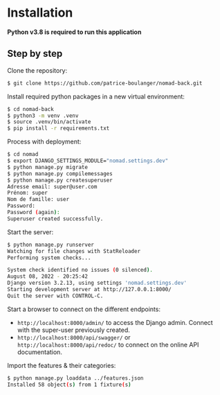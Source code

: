 # Installation

**Python v3.8 is required to run this application**

## Step by step 

Clone the repository:

```bash
$ git clone https://github.com/patrice-boulanger/nomad-back.git
``` 

Install required python packages in a new virtual environment:

```bash
$ cd nomad-back
$ python3 -m venv .venv
$ source .venv/bin/activate
$ pip install -r requirements.txt
```

Process with deployment:

```bash
$ cd nomad
$ export DJANGO_SETTINGS_MODULE="nomad.settings.dev"
$ python manage.py migrate
$ python manage.py compilemessages
$ python manage.py createsuperuser
Adresse email: super@user.com
Prénom: super
Nom de famille: user
Password: 
Password (again): 
Superuser created successfully. 
```

Start the server:

```bash
$ python manage.py runserver
Watching for file changes with StatReloader
Performing system checks...

System check identified no issues (0 silenced).
August 08, 2022 - 20:25:42
Django version 3.2.13, using settings 'nomad.settings.dev'
Starting development server at http://127.0.0.1:8000/
Quit the server with CONTROL-C.
```

Start a browser to connect on the different endpoints:

  * `http://localhost:8000/admin/` to access the Django admin. Connect with the super-user previously created.
  * `http://localhost:8000/api/swagger/` or `http://localhost:8000/api/redoc/` to connect on the online API documentation.

Import the features & their categories:

```bash
$ python manage.py loaddata ../features.json 
Installed 58 object(s) from 1 fixture(s)
```